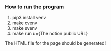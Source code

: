 ### How to run the program
1. pip3 install venv
2. make cvenv
3. make svenv
4. make run u={The notion public URL}

The HTML file for the page should be generated!